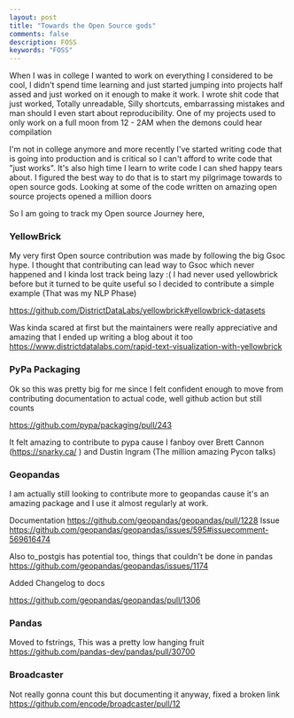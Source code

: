 ```yaml
---
layout: post
title: "Towards the Open Source gods"
comments: false
description: FOSS 
keywords: "FOSS"
---
```



When I was in college I wanted to work on everything I considered to be cool, I didn't spend time learning and just started jumping into projects half assed and just worked on it enough to make it work. I wrote shit code that just worked, Totally unreadable, Silly shortcuts, embarrassing mistakes and man should I even start about reproducibility. One of my projects used to only work on a full moon from 12 - 2AM when the demons could hear compilation   

I'm not in college anymore and more recently I've started writing code that is going into production and is critical so I can't afford to write code that "just works". It's also high time I learn to write code I can shed happy tears about. I figured the best way to do that is to start my pilgrimage towards to open source gods. Looking at some of the code written on amazing open source projects opened a million doors 

So I am going to track my Open source Journey here, 


### YellowBrick

My very first Open source contribution was made by following the big Gsoc hype. I thought that contributing can lead way to Gsoc which never happened and I kinda lost track being lazy :( I had never used yellowbrick before but it turned to be quite useful so I decided to contribute a simple example (That was my NLP Phase)

<https://github.com/DistrictDataLabs/yellowbrick#yellowbrick-datasets>

Was kinda scared at first but the maintainers were really appreciative and amazing that I ended up writing a blog about it too <https://www.districtdatalabs.com/rapid-text-visualization-with-yellowbrick>


### PyPa Packaging

Ok so this was pretty big for me since I felt confident enough to move from contributing documentation to actual code, well github action but still counts  

<https://github.com/pypa/packaging/pull/243>

It felt amazing to contribute to pypa cause I fanboy over Brett Cannon (https://snarky.ca/ ) and Dustin Ingram (The million amazing Pycon talks) 

### Geopandas

I am actually still looking to contribute more to geopandas cause it's an amazing package and I use it almost regularly at work. 

Documentation <https://github.com/geopandas/geopandas/pull/1228>
Issue <https://github.com/geopandas/geopandas/issues/595#issuecomment-569616474>

Also to_postgis has potential too, things that couldn't be done in pandas <https://github.com/geopandas/geopandas/issues/1174>

Added Changelog to docs

<https://github.com/geopandas/geopandas/pull/1306>

### Pandas 

Moved to fstrings, This was a pretty low hanging fruit
<https://github.com/pandas-dev/pandas/pull/30700>

### Broadcaster

Not really gonna count this but documenting it anyway, fixed a broken link <https://github.com/encode/broadcaster/pull/12>